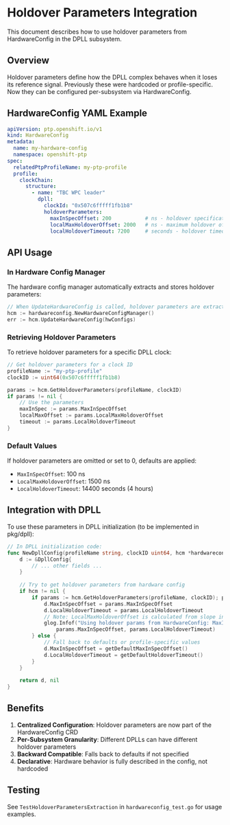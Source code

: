 # Holdover Parameters Integration

This document describes how to use holdover parameters from HardwareConfig in the DPLL subsystem.

## Overview

Holdover parameters define how the DPLL complex behaves when it loses its reference signal. Previously these were hardcoded or profile-specific. Now they can be configured per-subsystem via HardwareConfig.

## HardwareConfig YAML Example

```yaml
apiVersion: ptp.openshift.io/v1
kind: HardwareConfig
metadata:
  name: my-hardware-config
  namespace: openshift-ptp
spec:
  relatedPtpProfileName: my-ptp-profile
  profile:
    clockChain:
      structure:
        - name: "TBC WPC leader"
          dpll:
            clockId: "0x507c6fffff1fb1b8"
            holdoverParameters:
              maxInSpecOffset: 200           # ns - holdover specification threshold
              localMaxHoldoverOffset: 2000   # ns - maximum holdover offset  
              localHoldoverTimeout: 7200     # seconds - holdover timeout
```

## API Usage

### In Hardware Config Manager

The hardware config manager automatically extracts and stores holdover parameters:

```go
// When UpdateHardwareConfig is called, holdover parameters are extracted
hcm := hardwareconfig.NewHardwareConfigManager()
err := hcm.UpdateHardwareConfig(hwConfigs)
```

### Retrieving Holdover Parameters

To retrieve holdover parameters for a specific DPLL clock:

```go
// Get holdover parameters for a clock ID
profileName := "my-ptp-profile"
clockID := uint64(0x507c6fffff1fb1b8)

params := hcm.GetHoldoverParameters(profileName, clockID)
if params != nil {
    // Use the parameters
    maxInSpec := params.MaxInSpecOffset
    localMaxOffset := params.LocalMaxHoldoverOffset  
    timeout := params.LocalHoldoverTimeout
}
```

### Default Values

If holdover parameters are omitted or set to 0, defaults are applied:
- `MaxInSpecOffset`: 100 ns
- `LocalMaxHoldoverOffset`: 1500 ns  
- `LocalHoldoverTimeout`: 14400 seconds (4 hours)

## Integration with DPLL

To use these parameters in DPLL initialization (to be implemented in pkg/dpll):

```go
// In DPLL initialization code:
func NewDpllConfig(profileName string, clockID uint64, hcm *hardwareconfig.HardwareConfigManager, ...) (*DpllConfig, error) {
    d := &DpllConfig{
        // ... other fields ...
    }
    
    // Try to get holdover parameters from hardware config
    if hcm != nil {
        if params := hcm.GetHoldoverParameters(profileName, clockID); params != nil {
            d.MaxInSpecOffset = params.MaxInSpecOffset
            d.LocalHoldoverTimeout = params.LocalHoldoverTimeout
            // Note: LocalMaxHoldoverOffset is calculated from slope in current implementation
            glog.Infof("Using holdover params from HardwareConfig: MaxInSpec=%dns, Timeout=%ds",
                params.MaxInSpecOffset, params.LocalHoldoverTimeout)
        } else {
            // Fall back to defaults or profile-specific values
            d.MaxInSpecOffset = getDefaultMaxInSpecOffset()
            d.LocalHoldoverTimeout = getDefaultHoldoverTimeout()
        }
    }
    
    return d, nil
}
```

## Benefits

1. **Centralized Configuration**: Holdover parameters are now part of the HardwareConfig CRD
2. **Per-Subsystem Granularity**: Different DPLLs can have different holdover parameters
3. **Backward Compatible**: Falls back to defaults if not specified
4. **Declarative**: Hardware behavior is fully described in the config, not hardcoded

## Testing

See `TestHoldoverParametersExtraction` in `hardwareconfig_test.go` for usage examples.

